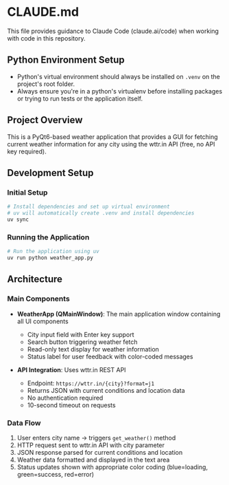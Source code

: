 # CLAUDE.md

This file provides guidance to Claude Code (claude.ai/code) when working with code in this repository.

## Python Environment Setup

- Python's virtual environment should always be installed on `.venv` on the project's root folder.
- Always ensure you're in a python's virtualenv before installing packages or trying to run tests or the application itself.

## Project Overview

This is a PyQt6-based weather application that provides a GUI for fetching current weather information for any city using the wttr.in API (free, no API key required).

## Development Setup

### Initial Setup
```bash
# Install dependencies and set up virtual environment
# uv will automatically create .venv and install dependencies
uv sync
```

### Running the Application
```bash
# Run the application using uv
uv run python weather_app.py
```

## Architecture

### Main Components

- **WeatherApp (QMainWindow)**: The main application window containing all UI components
  - City input field with Enter key support
  - Search button triggering weather fetch
  - Read-only text display for weather information
  - Status label for user feedback with color-coded messages

- **API Integration**: Uses wttr.in REST API
  - Endpoint: `https://wttr.in/{city}?format=j1`
  - Returns JSON with current conditions and location data
  - No authentication required
  - 10-second timeout on requests

### Data Flow

1. User enters city name → triggers `get_weather()` method
2. HTTP request sent to wttr.in API with city parameter
3. JSON response parsed for current conditions and location
4. Weather data formatted and displayed in the text area
5. Status updates shown with appropriate color coding (blue=loading, green=success, red=error)